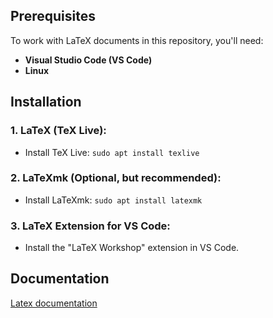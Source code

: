 ## Prerequisites

To work with LaTeX documents in this repository, you'll need:

- **Visual Studio Code (VS Code)**
- **Linux**

## Installation

### 1. LaTeX (TeX Live):

- Install TeX Live: `sudo apt install texlive`

### 2. LaTeXmk (Optional, but recommended):

- Install LaTeXmk: `sudo apt install latexmk`

### 3. LaTeX Extension for VS Code:

- Install the "LaTeX Workshop" extension in VS Code.

## Documentation
[Latex documentation](https://www.latex-project.org/help/documentation/clsguide.pdf)
